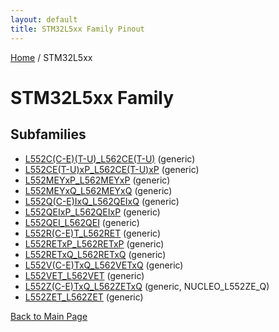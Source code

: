 ```yaml
---
layout: default
title: STM32L5xx Family Pinout
---
```


[Home](../index.md) / STM32L5xx

# STM32L5xx Family

## Subfamilies

- [L552C(C-E)(T-U)_L562CE(T-U)](L552C(C-E)(T-U)_L562CE(T-U)/pinout.md) (generic)
- [L552CE(T-U)xP_L562CE(T-U)xP](L552CE(T-U)xP_L562CE(T-U)xP/pinout.md) (generic)
- [L552MEYxP_L562MEYxP](L552MEYxP_L562MEYxP/pinout.md) (generic)
- [L552MEYxQ_L562MEYxQ](L552MEYxQ_L562MEYxQ/pinout.md) (generic)
- [L552Q(C-E)IxQ_L562QEIxQ](L552Q(C-E)IxQ_L562QEIxQ/pinout.md) (generic)
- [L552QEIxP_L562QEIxP](L552QEIxP_L562QEIxP/pinout.md) (generic)
- [L552QEI_L562QEI](L552QEI_L562QEI/pinout.md) (generic)
- [L552R(C-E)T_L562RET](L552R(C-E)T_L562RET/pinout.md) (generic)
- [L552RETxP_L562RETxP](L552RETxP_L562RETxP/pinout.md) (generic)
- [L552RETxQ_L562RETxQ](L552RETxQ_L562RETxQ/pinout.md) (generic)
- [L552V(C-E)TxQ_L562VETxQ](L552V(C-E)TxQ_L562VETxQ/pinout.md) (generic)
- [L552VET_L562VET](L552VET_L562VET/pinout.md) (generic)
- [L552Z(C-E)TxQ_L562ZETxQ](L552Z(C-E)TxQ_L562ZETxQ/pinout.md) (generic, NUCLEO_L552ZE_Q)
- [L552ZET_L562ZET](L552ZET_L562ZET/pinout.md) (generic)


[Back to Main Page](../index.md)